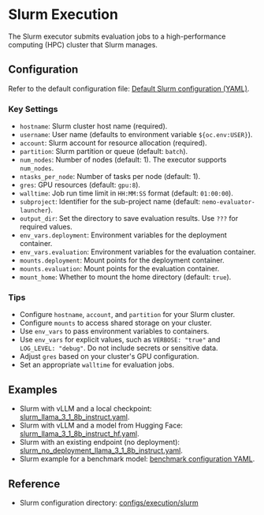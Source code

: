 # Slurm Execution

The Slurm executor submits evaluation jobs to a high-performance computing (HPC) cluster that Slurm manages.

## Configuration

Refer to the default configuration file: [Default Slurm configuration (YAML)](../../../../packages/nemo-evaluator-launcher/src/nemo_evaluator_launcher/configs/execution/slurm/default.yaml).

### Key Settings

- `hostname`: Slurm cluster host name (required).
- `username`: User name (defaults to environment variable `${oc.env:USER}`).
- `account`: Slurm account for resource allocation (required).
- `partition`: Slurm partition or queue (default: `batch`).
- `num_nodes`: Number of nodes (default: 1). The executor supports `num_nodes`.
- `ntasks_per_node`: Number of tasks per node (default: 1).
- `gres`: GPU resources (default: `gpu:8`).
- `walltime`: Job run time limit in `HH:MM:SS` format (default: `01:00:00`).
- `subproject`: Identifier for the sub-project name (default: `nemo-evaluator-launcher`).
- `output_dir`: Set the directory to save evaluation results. Use `???` for required values.
- `env_vars.deployment`: Environment variables for the deployment container.
- `env_vars.evaluation`: Environment variables for the evaluation container.
- `mounts.deployment`: Mount points for the deployment container.
- `mounts.evaluation`: Mount points for the evaluation container.
- `mount_home`: Whether to mount the home directory (default: `true`).

### Tips

- Configure `hostname`, `account`, and `partition` for your Slurm cluster.
- Configure `mounts` to access shared storage on your cluster.
- Use `env_vars` to pass environment variables to containers.
- Use `env_vars` for explicit values, such as `VERBOSE: "true"` and `LOG_LEVEL: "debug"`. Do not include secrets or sensitive data.
- Adjust `gres` based on your cluster's GPU configuration.
- Set an appropriate `walltime` for evaluation jobs.

## Examples

- Slurm with vLLM and a local checkpoint: [slurm_llama_3_1_8b_instruct.yaml](https://github.com/NVIDIA-NeMo/Evaluator/tree/main/packages/nemo-evaluator-launcher/examples/slurm_llama_3_1_8b_instruct.yaml).
- Slurm with vLLM and a model from Hugging Face: [slurm_llama_3_1_8b_instruct_hf.yaml](https://github.com/NVIDIA-NeMo/Evaluator/tree/main/packages/nemo-evaluator-launcher/examples/slurm_llama_3_1_8b_instruct_hf.yaml).
- Slurm with an existing endpoint (no deployment): [slurm_no_deployment_llama_3_1_8b_instruct.yaml](https://github.com/NVIDIA-NeMo/Evaluator/tree/main/packages/nemo-evaluator-launcher/examples/slurm_no_deployment_llama_3_1_8b_instruct.yaml).
- Slurm example for a benchmark model: [benchmark configuration YAML](https://github.com/NVIDIA-NeMo/Evaluator/tree/main/packages/nemo-evaluator-launcher/examples/slurm_no_deployment_llama_nemotron_super_v1_nemotron_benchmarks.yaml).

## Reference

- Slurm configuration directory: [configs/execution/slurm](../../../../packages/nemo-evaluator-launcher/src/nemo_evaluator_launcher/configs/execution/slurm)
